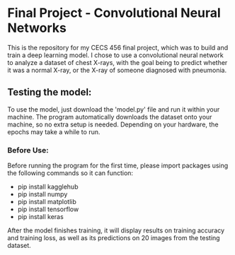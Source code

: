 # Final Project - Convolutional Neural Networks
This is the repository for my CECS 456 final project, which was to build and train a deep learning model. I chose to use a convolutional neural network to analyze a dataset of chest X-rays, with the goal being to predict whether it was a normal X-ray, or the X-ray of someone diagnosed with pneumonia.  

## Testing the model:  
To use the model, just download the 'model.py' file and run it within your machine. The program automatically downloads the dataset onto your machine, so no extra setup is needed. Depending on your hardware, the epochs may take a while to run.  

### Before Use:
Before running the program for the first time, please import packages using the following commands so it can function:  
- pip install kagglehub
- pip install numpy
- pip install matplotlib
- pip install tensorflow
- pip install keras

After the model finishes training, it will display results on training accuracy and training loss, as well as its predictions on 20 images from the testing dataset.
